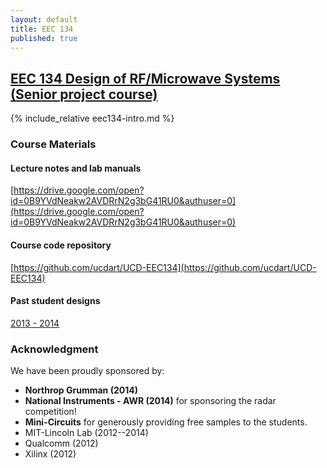 ```yaml
---
layout: default
title: EEC 134
published: true
---
```


## [EEC 134 Design of RF/Microwave Systems (Senior project course)]("/education/eec134.html")

{% include_relative eec134-intro.md %}

### Course Materials 

#### Lecture notes and lab manuals 

[https://drive.google.com/open?id=0B9YVdNeakw2AVDRrN2g3bG41RU0&authuser=0](https://drive.google.com/open?id=0B9YVdNeakw2AVDRrN2g3bG41RU0&authuser=0)

#### Course code repository

[https://github.com/ucdart/UCD-EEC134](https://github.com/ucdart/UCD-EEC134)
#### Past student designs 

[2013 - 2014](https://drive.google.com/open?id=0Bzbq9fPL-_ZRZEZsd0dtazFwN2M&authuser=0)

### Acknowledgment 
We have been proudly sponsored by:

- **Northrop Grumman (2014)**
- **National Instruments - AWR (2014)** for sponsoring the radar competition!
- **Mini-Circuits** for generously providing free samples to the students.
- MIT-Lincoln Lab (2012--2014)
- Qualcomm (2012)
- Xilinx (2012)